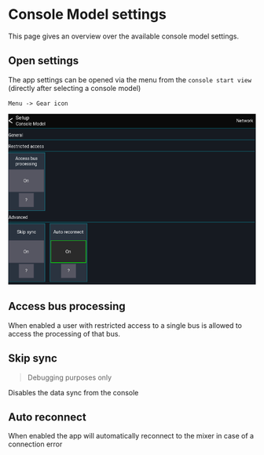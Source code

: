 # Console Model settings
This page gives an overview over the available console model settings.

## Open settings
The app settings can be opened via the menu from the `console start view` (directly after selecting a console model)
```
Menu -> Gear icon
```

![Settings-Manager](../img/settings/model.png)

## Access bus processing
When enabled a user with restricted access to a single bus is allowed to access the processing of that bus.


## Skip sync
> Debugging purposes only

Disables the data sync from the console

## Auto reconnect
When enabled the app will automatically reconnect to the mixer in case of a connection error